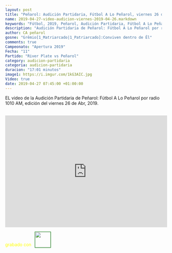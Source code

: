 ```yaml
---
layout: post
title: "Peñarol: Audición Partidaria, Fútbol A Lo Peñarol, viernes 26 de abril, 2019-04-26"
name: 2019-04-27-video-audicion-viernes-2019-04-26.markdown
keywords: "Fútbol, 2019, Peñarol, Audición Partidaria, Fútbol A Lo Peñarol, Video"
description: "Audición Partidaria de Peñarol: Fútbol A Lo Peñarol por radio 1010 AM, edición del viernes 26 de Abr 2019"
author: CA peñarol
gosne: "Grêmio[1_Matriarcado|1_Patriarcado]:Conviven dentro de Êl"
comments: true
Campeonato: "Apertura 2019"
Fecha: "11"
Partido: "River Plate vs Peñarol"
category: audicion-partidaria
categoria: audicion-partidaria
duracion: "17:01 minutos"
image1: https://i.imgur.com/1kG3AIC.jpg
Video: true
date: 2019-04-27 07:45:00 +01:00:00
---
```

<!---
Campeonato: <span>{{ page.Campeonato }}</span><br>
Fecha: <span>{{ page.Fecha }}</span><br>
Encuentro: <span>{{ page.Partido }}</span><br>-->

EL video de la Audición Partidaria de Peñarol: Fútbol A Lo Peñarol por radio 1010 AM, edición del viernes 26 de Abr, 2019.

<br>

<iframe width="521" height="360" src="https://www.youtube.com/embed/0rTjyXAzEbw" frameborder="0" allow="accelerometer; autoplay; encrypted-media; gyroscope; picture-in-picture" allowfullscreen></iframe>

<span style="color:yellow;">grabado con</span> <a href="http://ffmpeg.org"><img src="{{ site.url }}/images/ffmpeg.png" width="50px" style="border:1px solid green;vertical-align: sub;margin-left:7px;"></a>
